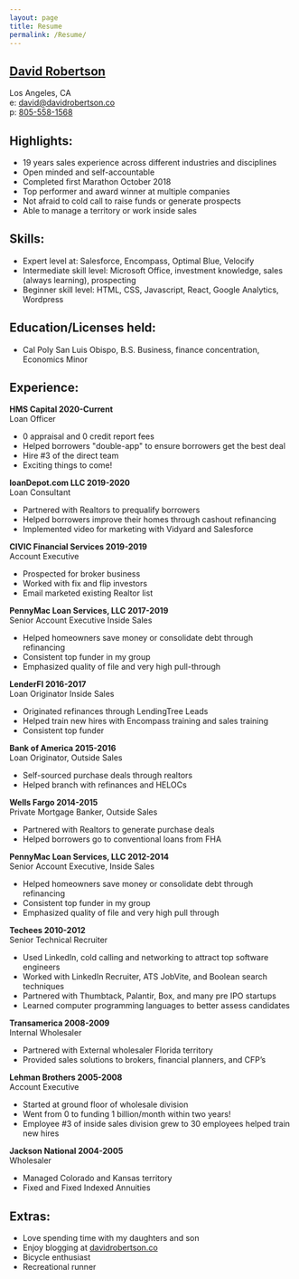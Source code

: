 ```yaml
---
layout: page
title: Resume
permalink: /Resume/
---
```

## <a href="http://www.davidrobertson.co">David Robertson</a>
Los Angeles, CA<br> e: [david@davidrobertson.co](mailto:david@davidrobertson.co)<br>p: <a href="tel:8055581568">805-558-1568</a>
## Highlights:
* 19 years sales experience across different industries and disciplines<br>
* Open minded and self-accountable<br>
* Completed first Marathon October 2018<br>
* Top performer and award winner at multiple companies<br>
* Not afraid to cold call to raise funds or generate prospects<br>
* Able to manage a territory or work inside sales
## Skills:
* Expert level at: Salesforce, Encompass, Optimal Blue, Velocify
* Intermediate skill level: Microsoft Office, investment knowledge, sales (always learning), prospecting
* Beginner skill level: HTML, CSS, Javascript, React, Google Analytics, Wordpress
## Education/Licenses held:
* Cal Poly San Luis Obispo, B.S. Business, finance concentration, Economics Minor
## Experience:
<b>HMS Capital								                                        2020-Current</b><br>
Loan Officer<br>
* 0 appraisal and 0 credit report fees
* Helped borrowers "double-app" to ensure borrowers get the best deal
* Hire #3 of the direct team<br>
* Exciting things to come!<br>

<b>loanDepot.com LLC								                                 2019-2020</b><br>
Loan Consultant<br>
* Partnered with Realtors to prequalify borrowers<br>
* Helped borrowers improve their homes through cashout refinancing<br>
* Implemented video for marketing with Vidyard and Salesforce<br>

<b>CIVIC Financial Services								                                 2019-2019</b><br>
Account Executive<br>
* Prospected for broker business<br>
* Worked with fix and flip investors<br>
* Email marketed existing Realtor list<br>

<b>PennyMac Loan Services, LLC								                                 2017-2019</b><br>
Senior Account Executive Inside Sales<br>
* Helped homeowners save money or consolidate debt through refinancing<br>
* Consistent top funder in my group<br>
* Emphasized quality of file and very high pull-through<br>

<b>LenderFI												 2016-2017</b><br>
Loan Originator	Inside Sales<br>						
* Originated refinances through LendingTree Leads<br>
* Helped train new hires with Encompass training and sales training<br>
* Consistent top funder<br>

<b>Bank of America				  					  		   2015-2016</b><br>
Loan Originator, Outside Sales<br>
* Self-sourced purchase deals through realtors<br>
* Helped branch with refinances and HELOCs<br>

<b>Wells Fargo										        	 	         2014-2015</b><br>
Private Mortgage Banker, Outside Sales<br>
* Partnered with Realtors to generate purchase deals<br>
* Helped borrowers go to conventional loans from FHA<br>

<b>PennyMac Loan Services, LLC									              	         		         2012-2014</b><br>
Senior Account Executive, Inside Sales<br>
* Helped homeowners save money or consolidate debt through refinancing<br>
* Consistent top funder in my group<br>
* Emphasized quality of file and very high pull through<br>

<b>Techees										         		         2010-2012</b><br>
Senior Technical Recruiter<br>
* Used LinkedIn, cold calling and networking to attract top software engineers<br>
* Worked with LinkedIn Recruiter, ATS JobVite, and Boolean search techniques<br>
* Partnered with Thumbtack, Palantir, Box, and many pre IPO startups<br>
* Learned computer programming languages to better assess candidates<br>

<b>Transamerica										         		         2008-2009</b><br>
Internal Wholesaler<br>
* Partnered with External wholesaler Florida territory<br>
* Provided sales solutions to brokers, financial planners, and CFP’s<br>

<b>Lehman Brothers									         		         2005-2008</b><br>
Account Executive<br>						
* Started at ground floor of wholesale division<br>
* Went from 0 to funding 1 billion/month within two years!<br>
* Employee #3 of inside sales division grew to 30 employees helped train new hires<br>

<b>Jackson National						 			         		         2004-2005</b><br>
Wholesaler<br>
* Managed Colorado and Kansas territory<br>
* Fixed and Fixed Indexed Annuities<br>

## Extras:
* Love spending time with my daughters and son
* Enjoy blogging at <a href="http://www.davidrobertson.co">davidrobertson.co</a>
* Bicycle enthusiast
* Recreational runner
